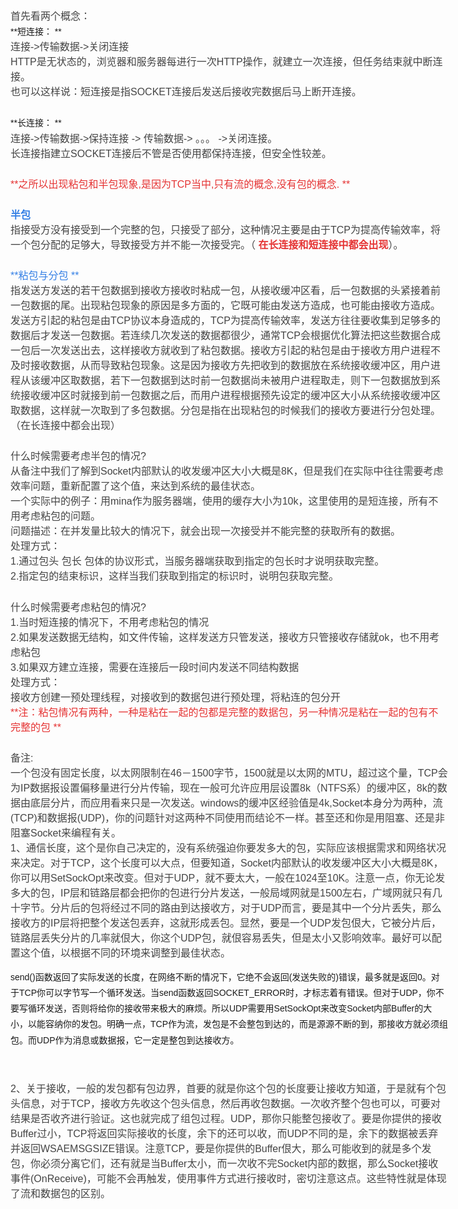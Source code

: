 <div id="page">

<div id="content" class="clearfix">

<div id="main">

<div class="blog_main">

<div id="blog_content" class="blog_content">

<div
style="display: block; font-style: normal; font-variant: normal; font-weight: normal; font-stretch: normal; font-size: 14px; font-family: Helvetica, Tahoma, Arial, sans-serif; height: 1879px; line-height: 25.2000007629395px; margin: 0px; padding: 0px; text-align: left; text-decoration: none; width: 700px;">

<span
style="border: 0px none rgb(68, 68, 68); color: rgb(68, 68, 68); display: inline; font-style: normal; font-variant: normal; font-weight: normal; font-stretch: normal; font-size: 16px; font-family: Arial, Helvetica, sans-serif; line-height: 24px; margin: 0px; outline: rgb(68, 68, 68) none 0px; padding: 0px; text-align: left; text-decoration: none;">首先看两个概念：  </span>\
**短连接： **<span
style="border: 0px none rgb(68, 68, 68); color: rgb(68, 68, 68); display: inline; font-style: normal; font-variant: normal; font-weight: normal; font-stretch: normal; font-size: 16px; font-family: Arial, Helvetica, sans-serif; line-height: 24px; margin: 0px; outline: rgb(68, 68, 68) none 0px; padding: 0px; text-align: left; text-decoration: none;"> </span>\
<span
style="border: 0px none rgb(68, 68, 68); color: rgb(68, 68, 68); display: inline; font-style: normal; font-variant: normal; font-weight: normal; font-stretch: normal; font-size: 16px; font-family: Arial, Helvetica, sans-serif; line-height: 24px; margin: 0px; outline: rgb(68, 68, 68) none 0px; padding: 0px; text-align: left; text-decoration: none;">连接-&gt;传输数据-&gt;关闭连接  </span>\
<span
style="border: 0px none rgb(68, 68, 68); color: rgb(68, 68, 68); display: inline; font-style: normal; font-variant: normal; font-weight: normal; font-stretch: normal; font-size: 16px; font-family: Arial, Helvetica, sans-serif; line-height: 24px; margin: 0px; outline: rgb(68, 68, 68) none 0px; padding: 0px; text-align: left; text-decoration: none;">HTTP是无状态的，浏览器和服务器每进行一次HTTP操作，就建立一次连接，但任务结束就中断连接。  </span>\
<span
style="border: 0px none rgb(68, 68, 68); color: rgb(68, 68, 68); display: inline; font-style: normal; font-variant: normal; font-weight: normal; font-stretch: normal; font-size: 16px; font-family: Arial, Helvetica, sans-serif; line-height: 24px; margin: 0px; outline: rgb(68, 68, 68) none 0px; padding: 0px; text-align: left; text-decoration: none;">也可以这样说：短连接是指SOCKET连接后发送后接收完数据后马上断开连接。  </span>\
\
**长连接： **<span
style="border: 0px none rgb(68, 68, 68); color: rgb(68, 68, 68); display: inline; font-style: normal; font-variant: normal; font-weight: normal; font-stretch: normal; font-size: 16px; font-family: Arial, Helvetica, sans-serif; line-height: 24px; margin: 0px; outline: rgb(68, 68, 68) none 0px; padding: 0px; text-align: left; text-decoration: none;"> </span>\
<span
style="border: 0px none rgb(68, 68, 68); color: rgb(68, 68, 68); display: inline; font-style: normal; font-variant: normal; font-weight: normal; font-stretch: normal; font-size: 16px; font-family: Arial, Helvetica, sans-serif; line-height: 24px; margin: 0px; outline: rgb(68, 68, 68) none 0px; padding: 0px; text-align: left; text-decoration: none;">连接-&gt;传输数据-&gt;保持连接
-&gt; 传输数据-&gt; 。。。 -&gt;关闭连接。  </span>\
<span
style="border: 0px none rgb(68, 68, 68); color: rgb(68, 68, 68); display: inline; font-style: normal; font-variant: normal; font-weight: normal; font-stretch: normal; font-size: 16px; font-family: Arial, Helvetica, sans-serif; line-height: 24px; margin: 0px; outline: rgb(68, 68, 68) none 0px; padding: 0px; text-align: left; text-decoration: none;">长连接指建立SOCKET连接后不管是否使用都保持连接，但安全性较差。  </span>\
\
<span
style="border: 0px none rgb(229, 51, 51); color: rgb(229, 51, 51); display: inline; font-style: normal; font-variant: normal; font-weight: normal; font-stretch: normal; font-size: 16px; font-family: Arial, Helvetica, sans-serif; line-height: 24px; margin: 0px; outline: rgb(229, 51, 51) none 0px; padding: 0px; text-align: left; text-decoration: none;">**之所以出现粘包和半包现象,是因为TCP当中,只有流的概念,没有包的概念. **</span><span
style="border: 0px none rgb(68, 68, 68); color: rgb(68, 68, 68); display: inline; font-style: normal; font-variant: normal; font-weight: normal; font-stretch: normal; font-size: 16px; font-family: Arial, Helvetica, sans-serif; line-height: 24px; margin: 0px; outline: rgb(68, 68, 68) none 0px; padding: 0px; text-align: left; text-decoration: none;"> </span>\
\
<span
style="border: 0px none rgb(51, 127, 229); color: rgb(51, 127, 229); display: inline; font-style: normal; font-variant: normal; font-weight: normal; font-stretch: normal; font-size: 16px; font-family: Arial, Helvetica, sans-serif; line-height: 24px; margin: 0px; outline: rgb(51, 127, 229) none 0px; padding: 0px; text-align: left; text-decoration: none;">**半包 **</span><span
style="border: 0px none rgb(68, 68, 68); color: rgb(68, 68, 68); display: inline; font-style: normal; font-variant: normal; font-weight: normal; font-stretch: normal; font-size: 16px; font-family: Arial, Helvetica, sans-serif; line-height: 24px; margin: 0px; outline: rgb(68, 68, 68) none 0px; padding: 0px; text-align: left; text-decoration: none;"> </span>\
<span
style="border: 0px none rgb(68, 68, 68); color: rgb(68, 68, 68); display: inline; font-style: normal; font-variant: normal; font-weight: normal; font-stretch: normal; font-size: 16px; font-family: Arial, Helvetica, sans-serif; line-height: 24px; margin: 0px; outline: rgb(68, 68, 68) none 0px; padding: 0px; text-align: left; text-decoration: none;">指接受方没有接受到一个完整的包，只接受了部分，这种情况主要是由于TCP为提高传输效率，将一个包分配的足够大，导致接受方并不能一次接受完。（ </span>**<span
style="border: 0px none rgb(229, 51, 51); color: rgb(229, 51, 51); display: inline; font-style: normal; font-variant: normal; font-weight: bold; font-stretch: normal; font-size: 16px; font-family: Arial, Helvetica, sans-serif; line-height: 24px; margin: 0px; outline: rgb(229, 51, 51) none 0px; padding: 0px; text-align: left; text-decoration: none;">在长连接和短连接中都会出现</span>**<span
style="border: 0px none rgb(68, 68, 68); color: rgb(68, 68, 68); display: inline; font-style: normal; font-variant: normal; font-weight: normal; font-stretch: normal; font-size: 16px; font-family: Arial, Helvetica, sans-serif; line-height: 24px; margin: 0px; outline: rgb(68, 68, 68) none 0px; padding: 0px; text-align: left; text-decoration: none;">）。  </span>\
\
<span
style="border: 0px none rgb(51, 127, 229); color: rgb(51, 127, 229); display: inline; font-style: normal; font-variant: normal; font-weight: normal; font-stretch: normal; font-size: 16px; font-family: Arial, Helvetica, sans-serif; line-height: 24px; margin: 0px; outline: rgb(51, 127, 229) none 0px; padding: 0px; text-align: left; text-decoration: none;">**粘包与分包 **</span><span
style="border: 0px none rgb(68, 68, 68); color: rgb(68, 68, 68); display: inline; font-style: normal; font-variant: normal; font-weight: normal; font-stretch: normal; font-size: 16px; font-family: Arial, Helvetica, sans-serif; line-height: 24px; margin: 0px; outline: rgb(68, 68, 68) none 0px; padding: 0px; text-align: left; text-decoration: none;"> </span>\
<span
style="border: 0px none rgb(68, 68, 68); color: rgb(68, 68, 68); display: inline; font-style: normal; font-variant: normal; font-weight: normal; font-stretch: normal; font-size: 16px; font-family: Arial, Helvetica, sans-serif; line-height: 24px; margin: 0px; outline: rgb(68, 68, 68) none 0px; padding: 0px; text-align: left; text-decoration: none;">指发送方发送的若干包数据到接收方接收时粘成一包，从接收缓冲区看，后一包数据的头紧接着前一包数据的尾。出现粘包现象的原因是多方面的，它既可能由发送方造成，也可能由接收方造成。发送方引起的粘包是由TCP协议本身造成的，TCP为提高传输效率，发送方往往要收集到足够多的数据后才发送一包数据。若连续几次发送的数据都很少，通常TCP会根据优化算法把这些数据合成一包后一次发送出去，这样接收方就收到了粘包数据。接收方引起的粘包是由于接收方用户进程不及时接收数据，从而导致粘包现象。这是因为接收方先把收到的数据放在系统接收缓冲区，用户进程从该缓冲区取数据，若下一包数据到达时前一包数据尚未被用户进程取走，则下一包数据放到系统接收缓冲区时就接到前一包数据之后，而用户进程根据预先设定的缓冲区大小从系统接收缓冲区取数据，这样就一次取到了多包数据。分包是指在出现粘包的时候我们的接收方要进行分包处理。（在长连接中都会出现）  </span>\
\
<span
style="border: 0px none rgb(68, 68, 68); color: rgb(68, 68, 68); display: inline; font-style: normal; font-variant: normal; font-weight: normal; font-stretch: normal; font-size: 16px; font-family: Arial, Helvetica, sans-serif; line-height: 24px; margin: 0px; outline: rgb(68, 68, 68) none 0px; padding: 0px; text-align: left; text-decoration: none;">什么时候需要考虑半包的情况?  </span>\
<span
style="border: 0px none rgb(68, 68, 68); color: rgb(68, 68, 68); display: inline; font-style: normal; font-variant: normal; font-weight: normal; font-stretch: normal; font-size: 16px; font-family: Arial, Helvetica, sans-serif; line-height: 24px; margin: 0px; outline: rgb(68, 68, 68) none 0px; padding: 0px; text-align: left; text-decoration: none;">从备注中我们了解到Socket内部默认的收发缓冲区大小大概是8K，但是我们在实际中往往需要考虑效率问题，重新配置了这个值，来达到系统的最佳状态。  </span>\
<span
style="border: 0px none rgb(68, 68, 68); color: rgb(68, 68, 68); display: inline; font-style: normal; font-variant: normal; font-weight: normal; font-stretch: normal; font-size: 16px; font-family: Arial, Helvetica, sans-serif; line-height: 24px; margin: 0px; outline: rgb(68, 68, 68) none 0px; padding: 0px; text-align: left; text-decoration: none;">一个实际中的例子：用mina作为服务器端，使用的缓存大小为10k，这里使用的是短连接，所有不用考虑粘包的问题。  </span>\
<span
style="border: 0px none rgb(68, 68, 68); color: rgb(68, 68, 68); display: inline; font-style: normal; font-variant: normal; font-weight: normal; font-stretch: normal; font-size: 16px; font-family: Arial, Helvetica, sans-serif; line-height: 24px; margin: 0px; outline: rgb(68, 68, 68) none 0px; padding: 0px; text-align: left; text-decoration: none;">问题描述：在并发量比较大的情况下，就会出现一次接受并不能完整的获取所有的数据。  </span>\
<span
style="border: 0px none rgb(68, 68, 68); color: rgb(68, 68, 68); display: inline; font-style: normal; font-variant: normal; font-weight: normal; font-stretch: normal; font-size: 16px; font-family: Arial, Helvetica, sans-serif; line-height: 24px; margin: 0px; outline: rgb(68, 68, 68) none 0px; padding: 0px; text-align: left; text-decoration: none;">处理方式：  </span>\
<span
style="border: 0px none rgb(68, 68, 68); color: rgb(68, 68, 68); display: inline; font-style: normal; font-variant: normal; font-weight: normal; font-stretch: normal; font-size: 16px; font-family: Arial, Helvetica, sans-serif; line-height: 24px; margin: 0px; outline: rgb(68, 68, 68) none 0px; padding: 0px; text-align: left; text-decoration: none;">1.通过包头
包长
包体的协议形式，当服务器端获取到指定的包长时才说明获取完整。  </span>\
<span
style="border: 0px none rgb(68, 68, 68); color: rgb(68, 68, 68); display: inline; font-style: normal; font-variant: normal; font-weight: normal; font-stretch: normal; font-size: 16px; font-family: Arial, Helvetica, sans-serif; line-height: 24px; margin: 0px; outline: rgb(68, 68, 68) none 0px; padding: 0px; text-align: left; text-decoration: none;">2.指定包的结束标识，这样当我们获取到指定的标识时，说明包获取完整。  </span>\
\
<span
style="border: 0px none rgb(68, 68, 68); color: rgb(68, 68, 68); display: inline; font-style: normal; font-variant: normal; font-weight: normal; font-stretch: normal; font-size: 16px; font-family: Arial, Helvetica, sans-serif; line-height: 24px; margin: 0px; outline: rgb(68, 68, 68) none 0px; padding: 0px; text-align: left; text-decoration: none;">什么时候需要考虑粘包的情况?  </span>\
<span
style="border: 0px none rgb(68, 68, 68); color: rgb(68, 68, 68); display: inline; font-style: normal; font-variant: normal; font-weight: normal; font-stretch: normal; font-size: 16px; font-family: Arial, Helvetica, sans-serif; line-height: 24px; margin: 0px; outline: rgb(68, 68, 68) none 0px; padding: 0px; text-align: left; text-decoration: none;">1.当时短连接的情况下，不用考虑粘包的情况  </span>\
<span
style="border: 0px none rgb(68, 68, 68); color: rgb(68, 68, 68); display: inline; font-style: normal; font-variant: normal; font-weight: normal; font-stretch: normal; font-size: 16px; font-family: Arial, Helvetica, sans-serif; line-height: 24px; margin: 0px; outline: rgb(68, 68, 68) none 0px; padding: 0px; text-align: left; text-decoration: none;">2.如果发送数据无结构，如文件传输，这样发送方只管发送，接收方只管接收存储就ok，也不用考虑粘包  </span>\
<span
style="border: 0px none rgb(68, 68, 68); color: rgb(68, 68, 68); display: inline; font-style: normal; font-variant: normal; font-weight: normal; font-stretch: normal; font-size: 16px; font-family: Arial, Helvetica, sans-serif; line-height: 24px; margin: 0px; outline: rgb(68, 68, 68) none 0px; padding: 0px; text-align: left; text-decoration: none;">3.如果双方建立连接，需要在连接后一段时间内发送不同结构数据  </span>\
<span
style="border: 0px none rgb(68, 68, 68); color: rgb(68, 68, 68); display: inline; font-style: normal; font-variant: normal; font-weight: normal; font-stretch: normal; font-size: 16px; font-family: Arial, Helvetica, sans-serif; line-height: 24px; margin: 0px; outline: rgb(68, 68, 68) none 0px; padding: 0px; text-align: left; text-decoration: none;">处理方式：  </span>\
<span
style="border: 0px none rgb(68, 68, 68); color: rgb(68, 68, 68); display: inline; font-style: normal; font-variant: normal; font-weight: normal; font-stretch: normal; font-size: 16px; font-family: Arial, Helvetica, sans-serif; line-height: 24px; margin: 0px; outline: rgb(68, 68, 68) none 0px; padding: 0px; text-align: left; text-decoration: none;">接收方创建一预处理线程，对接收到的数据包进行预处理，将粘连的包分开  </span>\
<span
style="border: 0px none rgb(229, 51, 51); color: rgb(229, 51, 51); display: inline; font-style: normal; font-variant: normal; font-weight: normal; font-stretch: normal; font-size: 16px; font-family: Arial, Helvetica, sans-serif; line-height: 24px; margin: 0px; outline: rgb(229, 51, 51) none 0px; padding: 0px; text-align: left; text-decoration: none;">**注：粘包情况有两种，一种是粘在一起的包都是完整的数据包，另一种情况是粘在一起的包有不完整的包 **</span><span
style="border: 0px none rgb(68, 68, 68); color: rgb(68, 68, 68); display: inline; font-style: normal; font-variant: normal; font-weight: normal; font-stretch: normal; font-size: 16px; font-family: Arial, Helvetica, sans-serif; line-height: 24px; margin: 0px; outline: rgb(68, 68, 68) none 0px; padding: 0px; text-align: left; text-decoration: none;"> </span>\
\
<span
style="border: 0px none rgb(68, 68, 68); color: rgb(68, 68, 68); display: inline; font-style: normal; font-variant: normal; font-weight: normal; font-stretch: normal; font-size: 16px; font-family: Arial, Helvetica, sans-serif; line-height: 24px; margin: 0px; outline: rgb(68, 68, 68) none 0px; padding: 0px; text-align: left; text-decoration: none;">备注:  </span>\
<span
style="border: 0px none rgb(68, 68, 68); color: rgb(68, 68, 68); display: inline; font-style: normal; font-variant: normal; font-weight: normal; font-stretch: normal; font-size: 16px; font-family: Arial, Helvetica, sans-serif; line-height: 24px; margin: 0px; outline: rgb(68, 68, 68) none 0px; padding: 0px; text-align: left; text-decoration: none;">一个包没有固定长度，以太网限制在46－1500字节，1500就是以太网的MTU，超过这个量，TCP会为IP数据报设置偏移量进行分片传输，现在一般可允许应用层设置8k（NTFS系）的缓冲区，8k的数据由底层分片，而应用看来只是一次发送。windows的缓冲区经验值是4k,Socket本身分为两种，流(TCP)和数据报(UDP)，你的问题针对这两种不同使用而结论不一样。甚至还和你是用阻塞、还是非阻塞Socket来编程有关。  </span>\
<span
style="border: 0px none rgb(68, 68, 68); color: rgb(68, 68, 68); display: inline; font-style: normal; font-variant: normal; font-weight: normal; font-stretch: normal; font-size: 16px; font-family: Arial, Helvetica, sans-serif; line-height: 24px; margin: 0px; outline: rgb(68, 68, 68) none 0px; padding: 0px; text-align: left; text-decoration: none;">1、通信长度，这个是你自己决定的，没有系统强迫你要发多大的包，实际应该根据需求和网络状况来决定。对于TCP，这个长度可以大点，但要知道，Socket内部默认的收发缓冲区大小大概是8K，你可以用SetSockOpt来改变。但对于UDP，就不要太大，一般在1024至10K。注意一点，你无论发多大的包，IP层和链路层都会把你的包进行分片发送，一般局域网就是1500左右，广域网就只有几十字节。分片后的包将经过不同的路由到达接收方，对于UDP而言，要是其中一个分片丢失，那么接收方的IP层将把整个发送包丢弃，这就形成丢包。显然，要是一个UDP发包佷大，它被分片后，链路层丢失分片的几率就佷大，你这个UDP包，就佷容易丢失，但是太小又影响效率。最好可以配置这个值，以根据不同的环境来调整到最佳状态。  </span>

send()函数返回了实际发送的长度，在网络不断的情况下，它绝不会返回(发送失败的)错误，最多就是返回0。对于TCP你可以字节写一个循环发送。当send函数返回SOCKET\_ERROR时，才标志着有错误。但对于UDP，你不要写循环发送，否则将给你的接收带来极大的麻烦。所以UDP需要用SetSockOpt来改变Socket内部Buffer的大小，以能容纳你的发包。明确一点，TCP作为流，发包是不会整包到达的，而是源源不断的到，那接收方就必须组包。而UDP作为消息或数据报，它一定是整包到达接收方。 

 

<span
style="border: 0px none rgb(68, 68, 68); color: rgb(68, 68, 68); display: inline; font-style: normal; font-variant: normal; font-weight: normal; font-stretch: normal; font-size: 16px; font-family: Arial, Helvetica, sans-serif; line-height: 24px; margin: 0px; outline: rgb(68, 68, 68) none 0px; padding: 0px; text-align: left; text-decoration: none;">2、关于接收，一般的发包都有包边界，首要的就是你这个包的长度要让接收方知道，于是就有个包头信息，对于TCP，接收方先收这个包头信息，然后再收包数据。一次收齐整个包也可以，可要对结果是否收齐进行验证。这也就完成了组包过程。UDP，那你只能整包接收了。要是你提供的接收Buffer过小，TCP将返回实际接收的长度，余下的还可以收，而UDP不同的是，余下的数据被丢弃并返回WSAEMSGSIZE错误。注意TCP，要是你提供的Buffer佷大，那么可能收到的就是多个发包，你必须分离它们，还有就是当Buffer太小，而一次收不完Socket内部的数据，那么Socket接收事件(OnReceive)，可能不会再触发，使用事件方式进行接收时，密切注意这点。这些特性就是体现了流和数据包的区别。
 </span>

</div>

</div>

</div>

</div>

</div>

</div>
